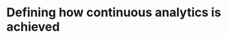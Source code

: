 <!-- SPDX-License-Identifier: CC-BY-4.0 -->
<!-- Copyright Contributors to the ODPi Data Governance project. -->

# Defining how continuous analytics is achieved
